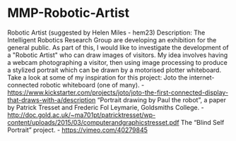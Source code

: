 # MMP-Robotic-Artist
Robotic Artist (suggested by Helen Miles - hem23)  Description:  The Intelligent Robotics Research Group are developing an exhibition for the general public.  As part of this, I would like to investigate the development of a "Robotic Artist" who can draw images of visitors. My idea involves having a webcam photographing a visitor, then using image processing to produce a stylized portrait  which can be drawn by a motorised plotter whiteboard.  Take a look at some of my inspiration for this project:       Joto the internet-connected robotic whiteboard (one of many). - https://www.kickstarter.com/projects/joto/joto-the-first-connected-display-that-draws-with-a/description     “Portrait drawing by Paul the robot”, a paper by Patrick Tresset and Frederic Fol Leymarie, Goldsmiths College. - http://doc.gold.ac.uk/~ma701pt/patricktresset/wp-content/uploads/2015/03/computerandgraphicstresset.pdf     The “Blind Self Portrait” project. - https://vimeo.com/40279845
